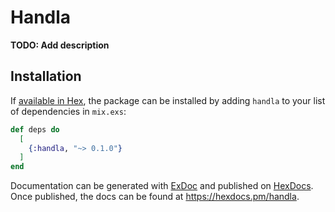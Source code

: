 # Handla

**TODO: Add description**

## Installation

If [available in Hex](https://hex.pm/docs/publish), the package can be installed
by adding `handla` to your list of dependencies in `mix.exs`:

```elixir
def deps do
  [
    {:handla, "~> 0.1.0"}
  ]
end
```

Documentation can be generated with [ExDoc](https://github.com/elixir-lang/ex_doc)
and published on [HexDocs](https://hexdocs.pm). Once published, the docs can
be found at <https://hexdocs.pm/handla>.


